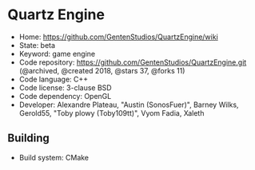 # Quartz Engine

- Home: https://github.com/GentenStudios/QuartzEngine/wiki
- State: beta
- Keyword: game engine
- Code repository: https://github.com/GentenStudios/QuartzEngine.git (@archived, @created 2018, @stars 37, @forks 11)
- Code language: C++
- Code license: 3-clause BSD
- Code dependency: OpenGL
- Developer: Alexandre Plateau, "Austin (SonosFuer)", Barney Wilks, Gerold55, "Toby plowy (Toby109tt)", Vyom Fadia, Xaleth

## Building

- Build system: CMake
